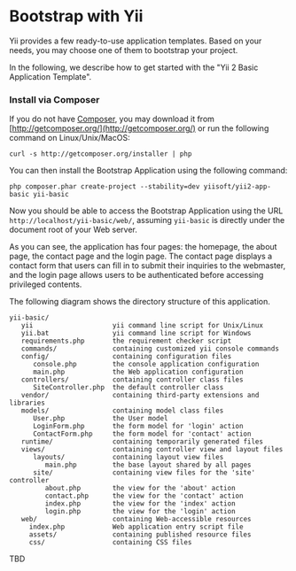 Bootstrap with Yii
==================

Yii provides a few ready-to-use application templates. Based on your needs, you may
choose one of them to bootstrap your project.

In the following, we describe how to get started with the "Yii 2 Basic Application Template".


### Install via Composer

If you do not have [Composer](http://getcomposer.org/), you may download it from
[http://getcomposer.org/](http://getcomposer.org/) or run the following command on Linux/Unix/MacOS:

~~~
curl -s http://getcomposer.org/installer | php
~~~

You can then install the Bootstrap Application using the following command:

~~~
php composer.phar create-project --stability=dev yiisoft/yii2-app-basic yii-basic
~~~

Now you should be able to access the Bootstrap Application using the URL `http://localhost/yii-basic/web/`,
assuming `yii-basic` is directly under the document root of your Web server.


As you can see, the application has four pages: the homepage, the about page,
the contact page and the login page. The contact page displays a contact
form that users can fill in to submit their inquiries to the webmaster,
and the login page allows users to be authenticated before accessing privileged contents.


The following diagram shows the directory structure of this application.

~~~
yii-basic/
   yii                    yii command line script for Unix/Linux
   yii.bat                yii command line script for Windows
   requirements.php       the requirement checker script
   commands/              containing customized yii console commands
   config/                containing configuration files
      console.php         the console application configuration
      main.php            the Web application configuration
   controllers/           containing controller class files
      SiteController.php  the default controller class
   vendor/                containing third-party extensions and libraries
   models/                containing model class files
      User.php            the User model
      LoginForm.php       the form model for 'login' action
      ContactForm.php     the form model for 'contact' action
   runtime/               containing temporarily generated files
   views/                 containing controller view and layout files
      layouts/            containing layout view files
         main.php         the base layout shared by all pages
      site/               containing view files for the 'site' controller
         about.php        the view for the 'about' action
         contact.php      the view for the 'contact' action
         index.php        the view for the 'index' action
         login.php        the view for the 'login' action
   web/                   containing Web-accessible resources
     index.php            Web application entry script file
     assets/              containing published resource files
     css/                 containing CSS files
~~~


TBD
